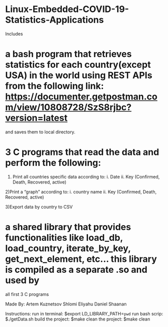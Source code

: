 # Linux-Embedded-COVID-19-Statistics-Applications
Includes 
# a bash program that retrieves statistics for each country(except USA) in the world using REST APIs from the following link: https://documenter.getpostman.com/view/10808728/SzS8rjbc?version=latest
and saves them to local directory.

# 3 C programs that read the data and perform the following:
1)	Print all countries specific data according to:
i.	Date
ii.	Key (Confirmed, Death, Recovered, active)

2)Print a “graph” according to:
i.	country name
ii.	Key (Confirmed, Death, Recovered, active)

3)Export data by country to CSV

# a shared library that provides functionalities like load_db, load_country, iterate_by_key, get_next_element, etc... this library is compiled as a separate .so and used by
all first 3 C programs

Made By:
Artem Kuznetsov 
Shlomi Eliyahu 
Daniel Shaanan 



Instructions:
run in terminal: $export LD_LIBRARY_PATH=`pwd`
run bash scrip: $./getData.sh
build the project: $make
clean the project: $make clean
